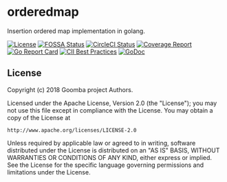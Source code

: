 # orderedmap

Insertion ordered map implementation in golang.

[![License][License-Image]][License-URL]
[![FOSSA Status][FOSSA-Image]][FOSSA-URL]
[![CircleCI Status][CircleCI-Image]][CircleCI-URL]
[![Coverage Report][Coverage-Image]][Coverage-URL]
[![Go Report Card][GoReportCard-Image]][GoReportCard-URL]
[![CII Best Practices][CII-Image]][CII-URL]
[![GoDoc][GoDoc-Image]][GoDoc-URL]

## License

Copyright (c) 2018 Goomba project Authors.

Licensed under the Apache License, Version 2.0 (the "License");
you may not use this file except in compliance with the License.
You may obtain a copy of the License at

    http://www.apache.org/licenses/LICENSE-2.0

Unless required by applicable law or agreed to in writing, software
distributed under the License is distributed on an "AS IS" BASIS,
WITHOUT WARRANTIES OR CONDITIONS OF ANY KIND, either express or implied.
See the License for the specific language governing permissions and
limitations under the License.

[License-Image]: https://img.shields.io/badge/License-Apache-blue.svg
[License-URL]: http://opensource.org/licenses/Apache
[FOSSA-Image]: https://app.fossa.io/api/projects/git%2Bgithub.com%2Fgoombaio%2Forderedmap.svg?type=shield
[FOSSA-URL]: https://app.fossa.io/projects/git%2Bgithub.com%2Fgoombaio%2Forderedmap?ref=badge_shield
[CircleCI-Image]: https://circleci.com/gh/goombaio/orderedmap.svg?style=svg
[CircleCI-URL]: https://circleci.com/gh/goombaio/orderedmap
[Coverage-Image]: https://codecov.io/gh/goombaio/orderedmap/branch/master/graph/badge.svg
[Coverage-URL]: https://codecov.io/gh/goombaio/orderedmap
[GoReportCard-Image]: https://goreportcard.com/badge/github.com/goombaio/orderedmap
[GoReportCard-URL]: https://goreportcard.com/report/github.com/goombaio/orderedmap
[CII-Image]: https://bestpractices.coreinfrastructure.org/projects/2183/badge
[CII-URL]: https://bestpractices.coreinfrastructure.org/projects/2183
[GoDoc-Image]: https://godoc.org/github.com/goombaio/orderedmap?status.svg
[GoDoc-URL]: http://godoc.org/github.com/goombaio/orderedmap
